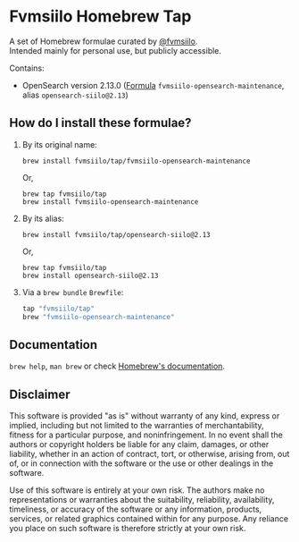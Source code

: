 # Fvmsiilo Homebrew Tap

A set of Homebrew formulae curated by [@fvmsiilo](https://github.com/fvmsiilo). <br/>
Intended mainly for personal use, but publicly accessible.

Contains:
- OpenSearch version 2.13.0 ([Formula](./o/fvmsiilo-opensearch.rb) `fvmsiilo-opensearch-maintenance`, alias `opensearch-siilo@2.13`)

## How do I install these formulae?

1. By its original name:
    ```shell
    brew install fvmsiilo/tap/fvmsiilo-opensearch-maintenance
    ```
    Or,
    ```shell
    brew tap fvmsiilo/tap
    brew install fvmsiilo-opensearch-maintenance
    ```

2. By its alias:
    ```shell
    brew install fvmsiilo/tap/opensearch-siilo@2.13
    ```
   Or,
    ```shell
    brew tap fvmsiilo/tap
    brew install opensearch-siilo@2.13
    ```

3. Via a `brew bundle` `Brewfile`:
    ```ruby
    tap "fvmsiilo/tap"
    brew "fvmsiilo-opensearch-maintenance"
    ```

## Documentation

`brew help`, `man brew` or check [Homebrew's documentation](https://docs.brew.sh).


## Disclaimer

This software is provided "as is" without warranty of any kind, express or implied, including but not limited to the warranties of merchantability, fitness for a particular purpose, and noninfringement. In no event shall the authors or copyright holders be liable for any
claim, damages, or other liability, whether in an action of contract, tort, or otherwise, arising from, out of, or in connection with the software or the use or other dealings in the software.

Use of this software is entirely at your own risk. The authors make no representations or warranties about the suitability, reliability, availability, timeliness, or accuracy of the software or any information, products, services, or related graphics contained within for
any purpose. Any reliance you place on such software is therefore strictly at your own risk.
